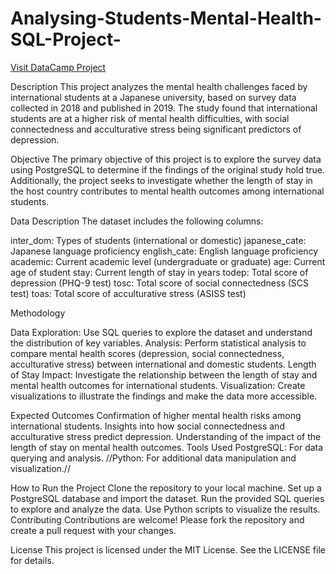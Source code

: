 # Analysing-Students-Mental-Health-SQL-Project-
[Visit DataCamp Project](https://www.datacamp.com/datalab/w/98fa2c4b-a245-4213-a649-6c2a5fd8ebbf/print-notebook/notebook.ipynb)

Description
This project analyzes the mental health challenges faced by international students at a Japanese university, based on survey data collected in 2018 and published in 2019. The study found that international students are at a higher risk of mental health difficulties, with social connectedness and acculturative stress being significant predictors of depression.

Objective
The primary objective of this project is to explore the survey data using PostgreSQL to determine if the findings of the original study hold true. Additionally, the project seeks to investigate whether the length of stay in the host country contributes to mental health outcomes among international students.

Data Description
The dataset includes the following columns:

inter_dom: Types of students (international or domestic)
japanese_cate: Japanese language proficiency
english_cate: English language proficiency
academic: Current academic level (undergraduate or graduate)
age: Current age of student
stay: Current length of stay in years
todep: Total score of depression (PHQ-9 test)
tosc: Total score of social connectedness (SCS test)
toas: Total score of acculturative stress (ASISS test)


Methodology

Data Exploration: Use SQL queries to explore the dataset and understand the distribution of key variables.
Analysis: Perform statistical analysis to compare mental health scores (depression, social connectedness, acculturative stress) between international and domestic students.
Length of Stay Impact: Investigate the relationship between the length of stay and mental health outcomes for international students.
Visualization: Create visualizations to illustrate the findings and make the data more accessible.

Expected Outcomes
Confirmation of higher mental health risks among international students.
Insights into how social connectedness and acculturative stress predict depression.
Understanding of the impact of the length of stay on mental health outcomes.
Tools Used
PostgreSQL: For data querying and analysis.
//Python: For additional data manipulation and visualization.//


How to Run the Project
Clone the repository to your local machine.
Set up a PostgreSQL database and import the dataset.
Run the provided SQL queries to explore and analyze the data.
Use Python scripts to visualize the results.
Contributing
Contributions are welcome! Please fork the repository and create a pull request with your changes.

License
This project is licensed under the MIT License. See the LICENSE file for details.
